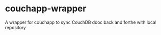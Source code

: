 # couchapp-wrapper
A wrapper for couchapp to sync CouchDB ddoc back and forthe with local repository
